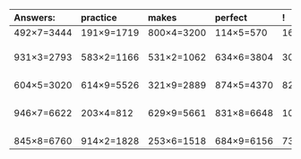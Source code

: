 | Answers: | practice | makes | perfect | ! |
| :--- | :--- | :--- | :--- | :--- |
| 492×7=3444 | 191×9=1719 | 800×4=3200 | 114×5=570 | 166×4=664 | 
|   |   |   |   |   | 
|   |   |   |   |   | 
|   |   |   |   |   | 
| 931×3=2793 | 583×2=1166 | 531×2=1062 | 634×6=3804 | 307×5=1535 | 
|   |   |   |   |   | 
|   |   |   |   |   | 
|   |   |   |   |   | 
|   |   |   |   |   | 
| 604×5=3020 | 614×9=5526 | 321×9=2889 | 874×5=4370 | 825×6=4950 | 
|   |   |   |   |   | 
|   |   |   |   |   | 
|   |   |   |   |   | 
|   |   |   |   |   | 
| 946×7=6622 | 203×4=812 | 629×9=5661 | 831×8=6648 | 103×3=309 | 
|   |   |   |   |   | 
|   |   |   |   |   | 
|   |   |   |   |   | 
|   |   |   |   |   | 
| 845×8=6760 | 914×2=1828 | 253×6=1518 | 684×9=6156 | 738×4=2952 | 
